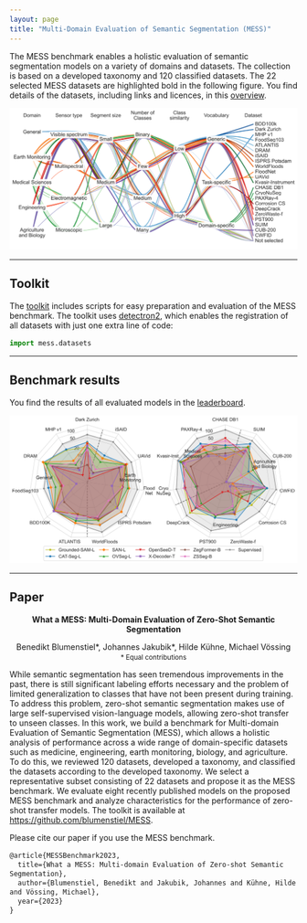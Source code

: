```yaml
---
layout: page
title: "Multi-Domain Evaluation of Semantic Segmentation (MESS)"
---
```


The MESS benchmark enables a holistic evaluation of semantic segmentation models on a variety of domains and datasets. 
The collection is based on a developed taxonomy and 120 classified datasets. 
The 22 selected MESS datasets are highlighted bold in the following figure. 
You find details of the datasets, including links and licences, in this [overview](https://github.com/blumenstiel/MESS/blob/main/mess/DATASETS.md#dataset-overview).    

<center>
<img src="assets/images/classifications_lines.svg">
</center>

---

## Toolkit

The [toolkit](https://github.com/blumenstiel/MESS) includes scripts for easy preparation and evaluation of the MESS benchmark. The toolkit uses [detectron2](https://github.com/facebookresearch/detectron2), which enables the registration of all datasets with just one extra line of code:
    
```python
import mess.datasets
```

---

## Benchmark results

You find the results of all evaluated models in the [leaderboard](https://blumenstiel.github.io/mess-benchmark/results/).

<center>
<img src="assets/images/radar_plot_split_all_log.svg">
</center>

---

## Paper

**<center>What a MESS: Multi-Domain Evaluation of Zero-Shot Semantic Segmentation</center>**

<center>Benedikt Blumenstiel*,  Johannes Jakubik*,  Hilde Kühne,    Michael Vössing</center>

<center><small>* Equal contributions</small></center>

While semantic segmentation has seen tremendous improvements in the past, there is still significant labeling efforts necessary and the problem of limited generalization to classes that have not been present during training. To address this problem, zero-shot semantic segmentation makes use of large self-supervised vision-language models, allowing zero-shot transfer to unseen classes. In this work, we build a benchmark for Multi-domain Evaluation of Semantic Segmentation (MESS), which allows a holistic analysis of performance across a wide range of domain-specific datasets such as medicine, engineering, earth monitoring, biology, and agriculture. To do this, we reviewed 120 datasets, developed a taxonomy, and classified the datasets according to the developed taxonomy. We select a representative subset consisting of 22 datasets and propose it as the MESS benchmark. We evaluate eight recently published models on the proposed MESS benchmark and analyze characteristics for the performance of zero-shot transfer models. The toolkit is available at <https://github.com/blumenstiel/MESS>.

Please cite our paper if you use the MESS benchmark.

```text
@article{MESSBenchmark2023,
  title={What a MESS: Multi-domain Evaluation of Zero-shot Semantic Segmentation},
  author={Blumenstiel, Benedikt and Jakubik, Johannes and Kühne, Hilde and Vössing, Michael},
  year={2023}
}
```
